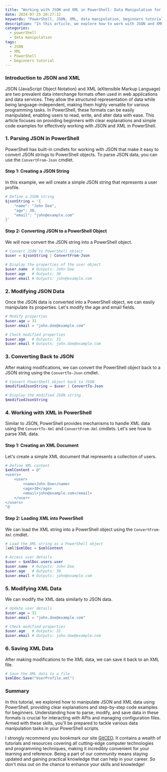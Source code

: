 ```yaml
---
title: "Working with JSON and XML in PowerShell: Data Manipulation for Beginners"
date: 2024-07-25 20:27:12
keywords: "PowerShell, JSON, XML, data manipulation, beginners tutorial"
description: "In this article, we explore how to work with JSON and XML in PowerShell, focusing on data manipulation for beginners. JSON (JavaScript Object Notation) and XML (eXtensible Markup Language) are widely used data formats that facilitate data interchange between applications. This tutorial provides detailed instructions on how to parse, manipulate, and convert JSON and XML data using PowerShell. We will cover essential techniques with step-by-step code examples to help beginners grasp these concepts quickly and effectively. You'll learn how to read from and write to JSON and XML files, make modifications to data structures, and export data in various formats, all within PowerShell. By the end of this tutorial, you will have a solid understanding of how to handle JSON and XML in PowerShell, equipped to apply these skills in real-world scenarios."
categories:
  - powerShell
  - data manipulation
tags:
  - JSON
  - XML
  - PowerShell
  - beginners tutorial
---
```


### Introduction to JSON and XML

JSON (JavaScript Object Notation) and XML (eXtensible Markup Language) are two prevalent data interchange formats often used in web applications and data services. They allow the structured representation of data while being language-independent, making them highly versatile for various programming tasks. In PowerShell, these formats can be easily manipulated, enabling users to read, write, and alter data with ease. This article focuses on providing beginners with clear explanations and simple code examples for effectively working with JSON and XML in PowerShell.

<!-- more -->

### 1. Parsing JSON in PowerShell

PowerShell has built-in cmdlets for working with JSON that make it easy to convert JSON strings to PowerShell objects. To parse JSON data, you can use the `ConvertFrom-Json` cmdlet.

#### Step 1: Creating a JSON String

In this example, we will create a simple JSON string that represents a user profile.

```powershell
# Define a JSON string
$jsonString = '{
    "name": "John Doe",
    "age": 30,
    "email": "john@example.com"
}'
```

#### Step 2: Converting JSON to a PowerShell Object

We will now convert the JSON string into a PowerShell object.

```powershell
# Convert JSON to PowerShell object
$user = $jsonString | ConvertFrom-Json

# Display the properties of the user object
$user.name  # Outputs: John Doe
$user.age   # Outputs: 30
$user.email # Outputs: john@example.com
```

### 2. Modifying JSON Data

Once the JSON data is converted into a PowerShell object, we can easily manipulate its properties. Let's modify the age and email fields.

```powershell
# Modify properties
$user.age = 31
$user.email = "john.doe@example.com"

# Check modified properties
$user.age   # Outputs: 31
$user.email # Outputs: john.doe@example.com
```

### 3. Converting Back to JSON

After making modifications, we can convert the PowerShell object back to a JSON string using the `ConvertTo-Json` cmdlet.

```powershell
# Convert PowerShell object back to JSON
$modifiedJsonString = $user | ConvertTo-Json

# Display the modified JSON string
$modifiedJsonString
```

### 4. Working with XML in PowerShell

Similar to JSON, PowerShell provides mechanisms to handle XML data using the `ConvertTo-Xml` and `ConvertFrom-Xml` cmdlets. Let's see how to parse XML data.

#### Step 1: Creating an XML Document

Let's create a simple XML document that represents a collection of users.

```powershell
# Define XML content
$xmlContent = @"
<users>
    <user>
        <name>John Doe</name>
        <age>30</age>
        <email>john@example.com</email>
    </user>
</users>
"@
```

#### Step 2: Loading XML into PowerShell

We can load the XML string into a PowerShell object using the `ConvertFrom-Xml` cmdlet.

```powershell
# Load the XML string as a PowerShell object
[xml]$xmlDoc = $xmlContent

# Access user details
$user = $xmlDoc.users.user
$user.name  # Outputs: John Doe
$user.age   # Outputs: 30
$user.email # Outputs: john@example.com
```

### 5. Modifying XML Data

We can modify the XML data similarly to JSON data.

```powershell
# Update user details
$user.age = 31
$user.email = "john.doe@example.com"

# Check modified properties
$user.age   # Outputs: 31
$user.email # Outputs: john.doe@example.com
```

### 6. Saving XML Data

After making modifications to the XML data, we can save it back to an XML file.

```powershell
# Save the XML data to a file
$xmlDoc.Save("UserProfile.xml")
```

### Summary

In this tutorial, we explored how to manipulate JSON and XML data using PowerShell, providing clear explanations and step-by-step code examples for beginners. Understanding how to parse, modify, and save data in these formats is crucial for interacting with APIs and managing configuration files. Armed with these skills, you'll be prepared to tackle various data manipulation tasks in your PowerShell scripts.

I strongly recommend you bookmark our site [GitCEO](https://gitceo.com). It contains a wealth of tutorials and resources covering all cutting-edge computer technologies and programming techniques, making it incredibly convenient for your learning and reference. Being a part of our community means staying updated and gaining practical knowledge that can help in your career. So don't miss out on the chance to enhance your skills and knowledge!
